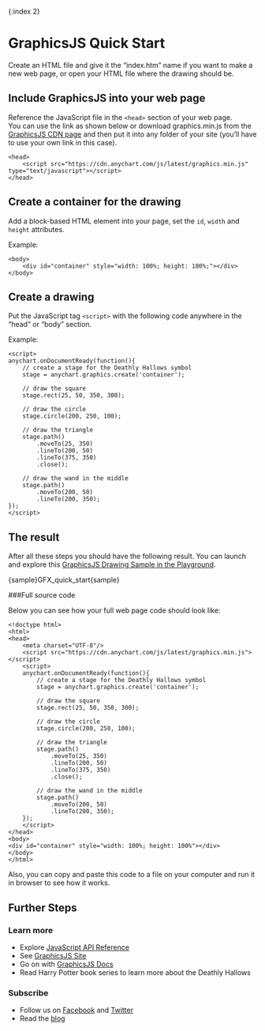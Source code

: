 {:index 2}
# GraphicsJS Quick Start

Create an HTML file and give it the “index.htm” name if you want to make a new web page, or open your HTML file where the drawing should be.

## Include GraphicsJS into your web page

Reference the JavaScript file in the `<head>` section of your web page.  
You can use the link as shown below or download graphics.min.js from the [GraphicsJS CDN page](https://cdn.anychart.com/#graphics) and then put it into any folder of your site (you’ll have to use your own link in this case). 

```
<head>
    <script src="https://cdn.anychart.com/js/latest/graphics.min.js" type="text/javascript"></script>
</head>
```

## Create a container for the drawing

Add a block-based HTML element into your page, set the `id`, `width` and `height` attributes.

Example:
```
<body>
    <div id="container" style="width: 100%; height: 100%;"></div>
</body>
```  

## Create a drawing

Put the JavaScript tag `<script>` with the following code anywhere in the “head” or “body” section.

Example:

```
<script>
anychart.onDocumentReady(function(){
    // create a stage for the Deathly Hallows symbol
    stage = anychart.graphics.create('container');

    // draw the square
    stage.rect(25, 50, 350, 300);

    // draw the circle
    stage.circle(200, 250, 100);

    // draw the triangle
    stage.path()
        .moveTo(25, 350)
        .lineTo(200, 50)
        .lineTo(375, 350)
        .close();

    // draw the wand in the middle
    stage.path()
        .moveTo(200, 50)
        .lineTo(200, 350);
});
</script>
```
  
## The result

After all these steps you should have the following result. You can launch and explore this [GraphicsJS Drawing Sample in the Playground](http://playground.anychart.com/docs/latest/samples/GFX_quick_start-plain).

{sample}GFX\_quick\_start{sample}

###Full source code

Below you can see how your full web page code should look like:
```
<!doctype html>
<html>
<head>
    <meta charset="UTF-8"/>
    <script src="https://cdn.anychart.com/js/latest/graphics.min.js"></script>
    <script>
    anychart.onDocumentReady(function(){
        // create a stage for the Deathly Hallows symbol
        stage = anychart.graphics.create('container');

        // draw the square
        stage.rect(25, 50, 350, 300);

        // draw the circle
        stage.circle(200, 250, 100);

        // draw the triangle
        stage.path()
            .moveTo(25, 350)
            .lineTo(200, 50)
            .lineTo(375, 350)
            .close();

        // draw the wand in the middle
        stage.path()
            .moveTo(200, 50)
            .lineTo(200, 350);
    });
    </script>
</head>
<body>
<div id="container" style="width: 100%; height: 100%"></div>
</body>
</html>
```

Also, you can copy and paste this code to a file on your computer and run it in browser to see how it works.  

## Further Steps

### Learn more

* Explore [JavaScript API Reference](https://api.anychart.com/latest/anychart.graphics)
* See [GraphicsJS Site](http://www.graphicsjs.com/)
* Go on with [GraphicsJS Docs](Overview)
* Read Harry Potter book series to learn more about the Deathly Hallows

### Subscribe

* Follow us on [Facebook](https://www.facebook.com/AnyCharts) and [Twitter](https://twitter.com/intent/follow?&screen_name=anychart&original_referer=http%3A%2F%2Fdocs.anychart.com)
* Read the [blog](http://www.anychart.com/blog/)



